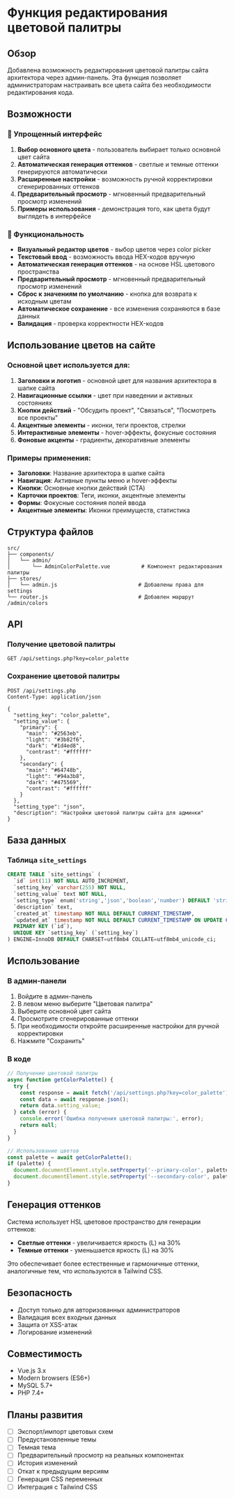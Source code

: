 # Функция редактирования цветовой палитры

## Обзор

Добавлена возможность редактирования цветовой палитры сайта архитектора через админ-панель. Эта функция позволяет администраторам настраивать все цвета сайта без необходимости редактирования кода.

## Возможности

### 🎨 Упрощенный интерфейс

1. **Выбор основного цвета** - пользователь выбирает только основной цвет сайта
2. **Автоматическая генерация оттенков** - светлые и темные оттенки генерируются автоматически
3. **Расширенные настройки** - возможность ручной корректировки сгенерированных оттенков
4. **Предварительный просмотр** - мгновенный предварительный просмотр изменений
5. **Примеры использования** - демонстрация того, как цвета будут выглядеть в интерфейсе

### 🔧 Функциональность

- **Визуальный редактор цветов** - выбор цветов через color picker
- **Текстовый ввод** - возможность ввода HEX-кодов вручную
- **Автоматическая генерация оттенков** - на основе HSL цветового пространства
- **Предварительный просмотр** - мгновенный предварительный просмотр изменений
- **Сброс к значениям по умолчанию** - кнопка для возврата к исходным цветам
- **Автоматическое сохранение** - все изменения сохраняются в базе данных
- **Валидация** - проверка корректности HEX-кодов

## Использование цветов на сайте

### Основной цвет используется для:

1. **Заголовки и логотип** - основной цвет для названия архитектора в шапке сайта
2. **Навигационные ссылки** - цвет при наведении и активных состояниях
3. **Кнопки действий** - "Обсудить проект", "Связаться", "Посмотреть все проекты"
4. **Акцентные элементы** - иконки, теги проектов, стрелки
5. **Интерактивные элементы** - hover-эффекты, фокусные состояния
6. **Фоновые акценты** - градиенты, декоративные элементы

### Примеры применения:

- **Заголовки**: Название архитектора в шапке сайта
- **Навигация**: Активные пункты меню и hover-эффекты
- **Кнопки**: Основные кнопки действий (CTA)
- **Карточки проектов**: Теги, иконки, акцентные элементы
- **Формы**: Фокусные состояния полей ввода
- **Акцентные элементы**: Иконки преимуществ, статистика

## Структура файлов

```
src/
├── components/
│   └── admin/
│       └── AdminColorPalette.vue          # Компонент редактирования палитры
├── stores/
│   └── admin.js                          # Добавлены права для settings
└── router.js                             # Добавлен маршрут /admin/colors
```

## API

### Получение цветовой палитры
```http
GET /api/settings.php?key=color_palette
```

### Сохранение цветовой палитры
```http
POST /api/settings.php
Content-Type: application/json

{
  "setting_key": "color_palette",
  "setting_value": {
    "primary": {
      "main": "#2563eb",
      "light": "#3b82f6",
      "dark": "#1d4ed8",
      "contrast": "#ffffff"
    },
    "secondary": {
      "main": "#64748b",
      "light": "#94a3b8",
      "dark": "#475569",
      "contrast": "#ffffff"
    }
  },
  "setting_type": "json",
  "description": "Настройки цветовой палитры сайта для админки"
}
```

## База данных

### Таблица `site_settings`
```sql
CREATE TABLE `site_settings` (
  `id` int(11) NOT NULL AUTO_INCREMENT,
  `setting_key` varchar(255) NOT NULL,
  `setting_value` text NOT NULL,
  `setting_type` enum('string','json','boolean','number') DEFAULT 'string',
  `description` text,
  `created_at` timestamp NOT NULL DEFAULT CURRENT_TIMESTAMP,
  `updated_at` timestamp NOT NULL DEFAULT CURRENT_TIMESTAMP ON UPDATE CURRENT_TIMESTAMP,
  PRIMARY KEY (`id`),
  UNIQUE KEY `setting_key` (`setting_key`)
) ENGINE=InnoDB DEFAULT CHARSET=utf8mb4 COLLATE=utf8mb4_unicode_ci;
```

## Использование

### В админ-панели
1. Войдите в админ-панель
2. В левом меню выберите "Цветовая палитра"
3. Выберите основной цвет сайта
4. Просмотрите сгенерированные оттенки
5. При необходимости откройте расширенные настройки для ручной корректировки
6. Нажмите "Сохранить"

### В коде
```javascript
// Получение цветовой палитры
async function getColorPalette() {
  try {
    const response = await fetch('/api/settings.php?key=color_palette');
    const data = await response.json();
    return data.setting_value;
  } catch (error) {
    console.error('Ошибка получения цветовой палитры:', error);
    return null;
  }
}

// Использование цветов
const palette = await getColorPalette();
if (palette) {
  document.documentElement.style.setProperty('--primary-color', palette.primary.main);
  document.documentElement.style.setProperty('--secondary-color', palette.secondary.main);
}
```

## Генерация оттенков

Система использует HSL цветовое пространство для генерации оттенков:

- **Светлые оттенки** - увеличивается яркость (L) на 30%
- **Темные оттенки** - уменьшается яркость (L) на 30%

Это обеспечивает более естественные и гармоничные оттенки, аналогичные тем, что используются в Tailwind CSS.

## Безопасность

- Доступ только для авторизованных администраторов
- Валидация всех входных данных
- Защита от XSS-атак
- Логирование изменений

## Совместимость

- Vue.js 3.x
- Modern browsers (ES6+)
- MySQL 5.7+
- PHP 7.4+

## Планы развития

- [ ] Экспорт/импорт цветовых схем
- [ ] Предустановленные темы
- [ ] Темная тема
- [ ] Предварительный просмотр на реальных компонентах
- [ ] История изменений
- [ ] Откат к предыдущим версиям
- [ ] Генерация CSS переменных
- [ ] Интеграция с Tailwind CSS
